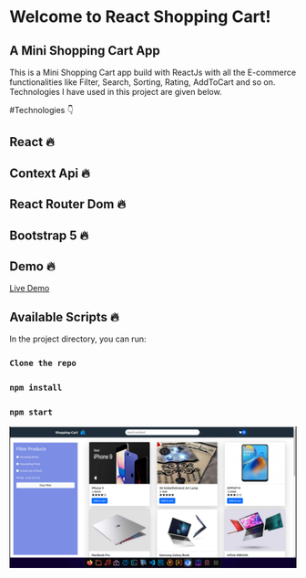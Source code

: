 # Welcome to React Shopping Cart!

## A Mini Shopping Cart App

This is a Mini Shopping Cart app build with ReactJs with all the E-commerce functionalities like Filter, Search, Sorting, Rating, AddToCart and so on.
Technologies I have used in this project are given below.

#Technologies 👇

## React 🔥

## Context Api 🔥

## React Router Dom 🔥

## Bootstrap 5 🔥

## Demo 🔥

<a href="https://react-shop-cart-app.netlify.app/" target="_blank">Live Demo</a>

## Available Scripts 🔥

In the project directory, you can run:

### `Clone the repo`

### `npm install`

### `npm start`


<div  align="center"  id="top">
<img  src="./preview.png"  alt="Shopping Cart App" />
</div>
